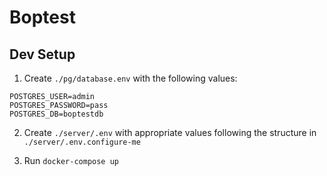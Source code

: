 # Boptest

## Dev Setup

1. Create `./pg/database.env` with the following values:

```
POSTGRES_USER=admin
POSTGRES_PASSWORD=pass
POSTGRES_DB=boptestdb
```

2. Create `./server/.env` with appropriate values following the structure in `./server/.env.configure-me`

3. Run `docker-compose up`
